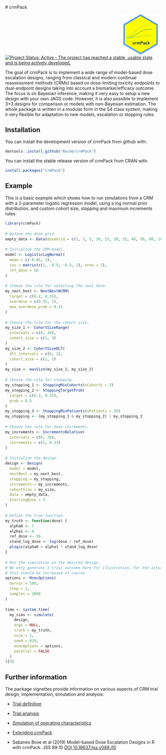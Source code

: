 
<!-- markdownlint-disable-file -->
<!-- README.md is generated from README.Rmd. Please edit that file -->
\# crmPack
<p align="center">
<img src='man/figures/logo.png' align="right" height="131.5" alt="crmPack-logo"/>
</p>

[![Project Status: Active - The project has reached a stable, usable
state and is being actively
developed.](https://www.repostatus.org/badges/latest/active.svg)](https://www.repostatus.org/#active)  

The goal of crmPack is to implement a wide range of model-based dose
escalation designs, ranging from classical and modern continual
reassessment methods (CRMs) based on dose-limiting toxicity endpoints to
dual-endpoint designs taking into account a biomarker/efficacy outcome.
The focus is on Bayesian inference, making it very easy to setup a new
design with your own JAGS code. However, it is also possible to
implement 3+3 designs for comparison or models with non-Bayesian
estimation. The whole package is written in a modular form in the S4
class system, making it very flexible for adaptation to new models,
escalation or stopping rules.

## Installation

You can install the development version of crmPack from github with:

``` r
devtools::install_github("Roche/crmPack")
```

You can install the stable release version of crmPack from CRAN with:

``` r
install.packages("crmPack")
```

## Example

This is a basic example which shows how to run simulations from a CRM
with a 2-parameter logistic regression model, using a log normal prior
distribution, and custom cohort size, stopping and maximum increments
rules:

``` r
library(crmPack)

# Define the dose grid.
empty_data <- Data(doseGrid = c(1, 3, 5, 10, 15, 20, 25, 40, 50, 80, 100))

# Initialize the CRM model.
model <- LogisticLogNormal(
  mean = c(-0.85, 1),
  cov = matrix(c(1, -0.5, -0.5, 1), nrow = 2),
  ref_dose = 56
)

# Choose the rule for selecting the next dose.
my_next_best <- NextBestNCRM(
  target = c(0.2, 0.35),
  overdose = c(0.35, 1),
  max_overdose_prob = 0.25
)

# Choose the rule for the cohort size.
my_size_1 <- CohortSizeRange(
  intervals = c(0, 30),
  cohort_size = c(1, 3)
)
my_size_2 <- CohortSizeDLT(
  dlt_intervals = c(0, 1),
  cohort_size = c(1, 3)
)
my_size <- maxSize(my_size_1, my_size_2)

# Choose the rule for stopping.
my_stopping_1 <- StoppingMinCohorts(nCohorts = 3)
my_stopping_2 <- StoppingTargetProb(
  target = c(0.2, 0.35),
  prob = 0.5
)
my_stopping_3 <- StoppingMinPatients(nPatients = 20)
my_stopping <- (my_stopping_1 & my_stopping_2) | my_stopping_3

# Choose the rule for dose increments.
my_increments <- IncrementsRelative(
  intervals = c(0, 20),
  increments = c(1, 0.33)
)

# Initialize the design.
design <- Design(
  model = model,
  nextBest = my_next_best,
  stopping = my_stopping,
  increments = my_increments,
  cohortSize = my_size,
  data = empty_data,
  startingDose = 3
)

# Define the true function.
my_truth <- function(dose) {
  alpha0 <- 7
  alpha1 <- 8
  ref_dose <- 56
  stand_log_dose <- log(dose / ref_dose)
  plogis(alpha0 + alpha1 * stand_log_dose)
}

# Run the simulation on the desired design.
# We only generate 1 trial outcome here for illustration, for the actual study
# this should be increased of course.
options <- McmcOptions(
  burnin = 100,
  step = 1,
  samples = 2000
)

time <- system.time(
  my_sims <- simulate(
    design,
    args = NULL,
    truth = my_truth,
    nsim = 1,
    seed = 819,
    mcmcOptions = options,
    parallel = FALSE
  )
)[3]
```

## Further information

The package vignettes provide information on various aspects of CRM
trial design, implementation, simulation and analysis:

- [Trial
  definition](https://roche.github.io/crmPack/main/articles/trial_definition.html)

- [Trial
  analysis](https://roche.github.io/crmPack/main/articles/trial_analysis.html)

- [Simulation of operating
  characteristics](https://roche.github.io/crmPack/main/articles/trial_simulation.html)

- [Extending
  crmPack](https://roche.github.io/crmPack/main/articles/parallel_computing_with_extensions.html)

- Sabanes Bove et al (2019) Model-based Dose Escalation Designs in R
  with crmPack. JSS 89:10 [DOI
  10.18637/jss.v089.i10](https://www.jstatsoft.org/article/view/v089i10)
